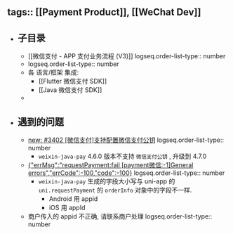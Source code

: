 tags:: [[Payment Product]], [[WeChat Dev]]
---

- ## 子目录
	- [[微信支付 - APP 支付业务流程 (V3)]]
	  logseq.order-list-type:: number
	- logseq.order-list-type:: number
	- 各 语言/框架 集成:
		- [[Flutter 微信支付 SDK]]
		- [[Java 微信支付 SDK]]
	-
- ## 遇到的问题
	- [new: #3402 [微信支付]支持配置微信支付公钥](https://github.com/binarywang/WxJava/pull/3425)
	  logseq.order-list-type:: number
		- `weixin-java-pay` 4.6.0 版本不支持 `微信支付公钥` , 升级到 4.7.0
	- [{"errMsg":"requestPayment:fail [payment微信:-1]General errors","errCode":-100,"code":-100}](https://ask.dcloud.net.cn/question/121117)
	  logseq.order-list-type:: number
		- `weixin-java-pay` 生成的字段大小写与 uni-app 的 `uni.requestPayment` 的 `orderInfo` 对象中的字段不一样.
			- Android 用 appid
			- iOS 用 appId
	- 商户传入的 appid 不正确, 请联系商户处理
	  logseq.order-list-type:: number